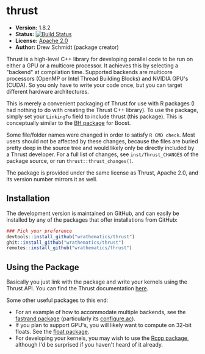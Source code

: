# thrust

* **Version:** 1.8.2
* **Status:** [![Build Status](https://travis-ci.org/wrathematics/thrust.png)](https://travis-ci.org/wrathematics/thrust)
* **License:** [Apache 2.0](https://opensource.org/licenses/Apache-2.0)
* **Author:** Drew Schmidt (package creator)


Thrust is a high-level C++ library for developing parallel code to be run on either a GPU or a multicore processor.  It achieves this by selecting a "backend" at compilation time.  Supported backends are multicore processors (OpenMP or Intel Thread Building Blocks) and NVIDIA GPU's (CUDA).  So you only have to write your code once, but you can target different hardware architectures.

This is merely a convenient packaging of Thrust for use with R packages (I had nothing to do with creating the Thrust C++ library).  To use the package, simply set your `LinkingTo` field to include thrust (this package).  This is conceptually similar to the [BH package](https://cran.r-project.org/web/packages/BH/index.html) for Boost.

Some file/folder names were changed in order to satisfy `R CMD check`.  Most users should not be affected by these changes, because the files are buried pretty deep in the source tree and would likely only be directly included by a Thrust developer.  For a full list of changes, see `inst/Thrust_CHANGES` of the package source, or run `thrust::thrust_changes()`.

The package is provided under the same license as Thrust, Apache 2.0, and its version number mirrors it as well.



## Installation

<!-- To install the R package, run:

```r
install.package("thrust")
``` -->

The development version is maintained on GitHub, and can easily be installed by any of the packages that offer installations from GitHub:

```r
### Pick your preference
devtools::install_github("wrathematics/thrust")
ghit::install_github("wrathematics/thrust")
remotes::install_github("wrathematics/thrust")
```



## Using the Package

Basically you just link with the package and write your kernels using the Thrust API.  You can find the Thrust documentation [here](https://github.com/thrust/thrust/wiki/Documentation).

Some other useful packages to this end:

* For an example of how to accommodate multiple backends, see the [fastrand package](https://github.com/wrathematics/fastrand) (particularly its [configure.ac](https://github.com/wrathematics/fastrand/blob/master/configure.ac)).
* If you plan to support GPU's, you will likely want to compute on 32-bit floats. See the [float package](https://cran.r-project.org/web/packages/float/index.html).
* For developing your kernels, you may wish to use the [Rcpp package](https://cran.r-project.org/web/packages/Rcpp/index.html), although I'd be surprised if you haven't heard of it already.
